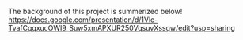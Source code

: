 The background of this project is summerized below!
https://docs.google.com/presentation/d/1Vlc-TvafCqqxucOWI9_Suw5xmAPXUR250VqsuvXssqw/edit?usp=sharing
